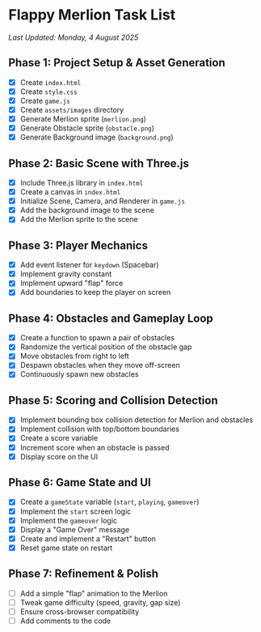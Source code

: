 # Flappy Merlion Task List

*Last Updated: Monday, 4 August 2025*

## Phase 1: Project Setup & Asset Generation

- [x] Create `index.html`
- [x] Create `style.css`
- [x] Create `game.js`
- [x] Create `assets/images` directory
- [x] Generate Merlion sprite (`merlion.png`)
- [x] Generate Obstacle sprite (`obstacle.png`)
- [x] Generate Background image (`background.png`)

## Phase 2: Basic Scene with Three.js

- [x] Include Three.js library in `index.html`
- [x] Create a canvas in `index.html`
- [x] Initialize Scene, Camera, and Renderer in `game.js`
- [x] Add the background image to the scene
- [x] Add the Merlion sprite to the scene

## Phase 3: Player Mechanics

- [x] Add event listener for `keydown` (Spacebar)
- [x] Implement gravity constant
- [x] Implement upward "flap" force
- [x] Add boundaries to keep the player on screen

## Phase 4: Obstacles and Gameplay Loop

- [x] Create a function to spawn a pair of obstacles
- [x] Randomize the vertical position of the obstacle gap
- [x] Move obstacles from right to left
- [x] Despawn obstacles when they move off-screen
- [x] Continuously spawn new obstacles

## Phase 5: Scoring and Collision Detection

- [x] Implement bounding box collision detection for Merlion and obstacles
- [x] Implement collision with top/bottom boundaries
- [x] Create a score variable
- [x] Increment score when an obstacle is passed
- [x] Display score on the UI

## Phase 6: Game State and UI

- [x] Create a `gameState` variable (`start`, `playing`, `gameover`)
- [x] Implement the `start` screen logic
- [x] Implement the `gameover` logic
- [x] Display a "Game Over" message
- [x] Create and implement a "Restart" button
- [x] Reset game state on restart

## Phase 7: Refinement & Polish

- [ ] Add a simple "flap" animation to the Merlion
- [ ] Tweak game difficulty (speed, gravity, gap size)
- [ ] Ensure cross-browser compatibility
- [ ] Add comments to the code
